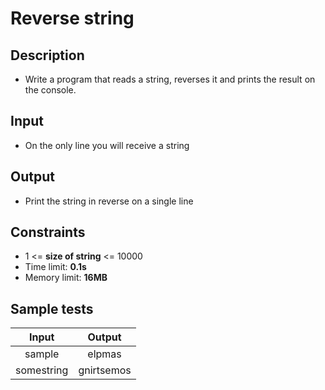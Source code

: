 # Reverse string

## Description
- Write a program that reads a string, reverses it and prints the result on the console.

## Input
- On the only line you will receive a string

## Output
- Print the string in reverse on a single line

## Constraints
- 1 <= **size of string** <= 10000
- Time limit: **0.1s**
- Memory limit: **16MB**

## Sample tests

| Input  | Output |
|:------:|:------:|
| sample | elpmas |
| somestring | gnirtsemos |



